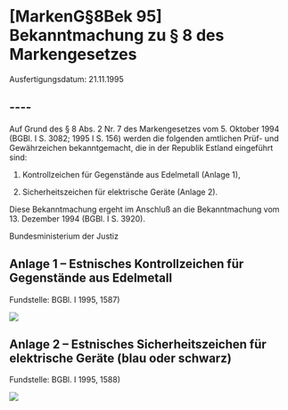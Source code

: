 # [MarkenG§8Bek 95] Bekanntmachung zu § 8 des Markengesetzes

Ausfertigungsdatum: 21.11.1995

 

## ----

Auf Grund des § 8 Abs. 2 Nr. 7 des Markengesetzes vom 5. Oktober 1994 (BGBl. I S. 3082; 1995 I S. 156) werden die folgenden amtlichen Prüf- und Gewährzeichen bekanntgemacht, die in der Republik Estland eingeführt sind:

1. Kontrollzeichen für Gegenstände aus Edelmetall (Anlage 1),

2. Sicherheitszeichen für elektrische Geräte (Anlage 2).

Diese Bekanntmachung ergeht im Anschluß an die Bekanntmachung vom 13. Dezember 1994 (BGBl. I S. 3920).

Bundesministerium der Justiz


## Anlage 1 – Estnisches Kontrollzeichen für Gegenstände aus Edelmetall

Fundstelle: BGBl. I 1995, 1587)

  
![](../normengrafiken/bgbl1_1995/j1587_0010.jpg)


## Anlage 2 – Estnisches Sicherheitszeichen für elektrische Geräte (blau oder schwarz)

Fundstelle: BGBl. I 1995, 1588)

  
![](../normengrafiken/bgbl1_1995/j1588_0010.jpg)
